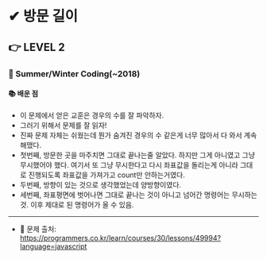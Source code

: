 # ✔ 방문 길이

## 👉 LEVEL 2

### 🎯 Summer/Winter Coding(~2018)

#### 📚 배운 점
- 이 문제에서 얻은 교훈은 경우의 수를 잘 파악하자.
- 그러기 위해서 문제를 잘 읽자!
- 진짜 문제 자체는 쉬웠는데 뭔가 숨겨진 경우의 수 같은게 너무 많아서 다 와서 계속 해맸다.
- 첫번째, 방문한 곳을 마주치면 그대로 끝나는줄 알았다. 하지만 그게 아니였고 그냥 무시했어야 했다. 여기서 또 그냥 무시한다고 다시 좌표값을 돌리는게 아니라 그대로 진행되도록 좌표값을 가져가고 count만 안하는거였다.
- 두번째, 방향이 있는 것으로 생각했었는데 양방향이였다.
- 세번째, 좌표평면에 벗어나면 그대로 끝나는 것이 아니고 넘어간 명령어는 무시하는 것. 이후 제대로 된 명령어가 올 수 있음.

---

- 📌 문제 출처: https://programmers.co.kr/learn/courses/30/lessons/49994?language=javascript
